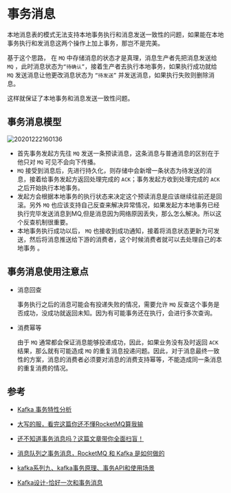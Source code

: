 # 事务消息

本地消息表的模式无法支持本地事务执行和消息发送一致性的问题，如果能在本地事务执行和发消息这两个操作上加上事务，那岂不是完美。

基于这个思路， 在 `MQ` 中存储消息的状态才是真理，消息生产者先把消息发送给 `MQ` ，此时消息状态为`“待确认”`，接着生产者去执行本地事务，如果执行成功就给 `MQ` 发送消息让他更改消息状态为 `“待发送”` 并发送消息，如果执行失败则删除消息。

这样就保证了本地事务和消息发送一致性问题。

## 事务消息模型

![20201222160136](http://cdn.heroxu.com/20201222160136.png)

- 首先事务发起方先往 `MQ` 发送一条预读消息，这条消息与普通消息的区别在于他只对 `MQ` 可见不会向下传播。
- `MQ` 接受到消息后，先进行持久化，则存储中会新增一条状态为待发送的消息，接着给事务发起方返回处理完成的 `ACK`；事务发起方收到处理完成的 `ACK` 之后开始执行本地事务。
- 发起方会根据本地事务的执行状态来决定这个预读消息是应该继续往前还是回滚。另外 `MQ` 也应该支持自己反查来解决异常情况，如果发起方本地事务已经执行完毕发送消息到MQ,但是消息因为网络原因丢失，那么怎么解决。所以这个反查机制很重要。
- 本地事务执行成功以后， `MQ` 也接收到成功通知，接着将消息状态更新为可发送，然后将消息推送给下游的消费者，这个时候消费者就可以去处理自己的本地事务 。


## 事务消息使用注意点

- 消息回查

    事务执行之后的消息可能会有投递失败的情况，需要允许 `MQ` 反查这个事务是否成功，没成功就返回未知。因为有可能事务还在执行，会进行多次查询。

- 消费幂等

    由于 `MQ` 通常都会保证消息能够投递成功，因此，如果业务没有及时返回 `ACK` 结果，那么就有可能造成 `MQ` 的重复消息投递问题。因此，对于消息最终一致性的方案，消息的消费者必须要对消息的消费支持幂等，不能造成同一条消息的重复消费的情况。


## 参考

- [Kafka 事务特性分析](https://zhuanlan.zhihu.com/p/42046847)

- [大写的服，看完这篇你还不懂RocketMQ算我输](https://jishuin.proginn.com/p/763bfbd2f1c5)

- [还不知道事务消息吗？这篇文章带你全面扫盲！](https://juejin.cn/post/6844904106532962311)

- [消息队列之事务消息，RocketMQ 和 Kafka 是如何做的](https://juejin.im/post/6867040340797292558)

- [kafka系列九、kafka事务原理、事务API和使用场景](https://www.cnblogs.com/wangzhuxing/p/10125437.html)

- [Kafka设计-恰好一次和事务消息](https://cloud.tencent.com/developer/article/1600510)
